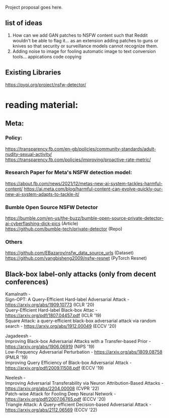 Project proposal goes here.

## list of ideas
1) How can we add GAN patches to NSFW content such that Reddit wouldn't be able to flag it... as an extension adding patches to guns or knives so that security or surveillance models cannot recognize them.
2) Adding noise to image for fooling automatic image to text conversion tools... appications code copying

## Existing Libraries

https://pypi.org/project/nsfw-detector/

# reading material:
## Meta:
### Policy:
https://transparency.fb.com/en-gb/policies/community-standards/adult-nudity-sexual-activity/
https://transparency.fb.com/policies/improving/proactive-rate-metric/

### Research Paper for Meta's NSFW detection model:

https://about.fb.com/news/2021/12/metas-new-ai-system-tackles-harmful-content/
https://ai.meta.com/blog/harmful-content-can-evolve-quickly-our-new-ai-system-adapts-to-tackle-it/

### Bumble Open Source NSFW Detector

https://bumble.com/en-us/the-buzz/bumble-open-source-private-detector-ai-cyberflashing-dick-pics  (Article)  
https://github.com/bumble-tech/private-detector (Repo)

### Others
https://github.com/EBazarov/nsfw_data_source_urls (Dataset)  
https://github.com/yangbisheng2009/nsfw-resnet (PyTorch Resnet)  

## Black-box label-only attacks (only from decent conferences)  
Kamalnath -   
Sign-OPT: A Query-Efficient Hard-label Adversarial Attack - https://arxiv.org/abs/1909.10773  (ICLR '20)  
Query-Efficient Hard-label Black-box Attac - https://arxiv.org/pdf/1807.04457.pdf  (ICLR '19)  
Square Attack: a query-efficient black-box adversarial attack via random search - https://arxiv.org/abs/1912.00049 (ECCV '20)  

Jagadeesh -   
Improving Black-box Adversarial Attacks with a Transfer-based Prior - https://arxiv.org/abs/1906.06919 (NIPS '19)  
Low-Frequency Adversarial Perturbation - https://arxiv.org/abs/1809.08758 (PMLR '19)  
Improving Query Efficiency of Black-box Adversarial Attack - https://arxiv.org/pdf/2009.11508.pdf (ECCV '19)  

Neelesh -   
Improving Adversarial Transferability via Neuron Attribution-Based Attacks - https://arxiv.org/abs/2204.00008  (CVPR '22)  
Patch-wise Attack for Fooling Deep Neural Network - https://arxiv.org/pdf/2007.06765.pdf (ECCV '20)  
Triangle Attack: A Query-efficient Decision-based Adversarial Attack - https://arxiv.org/abs/2112.06569 (ECCV '22)

